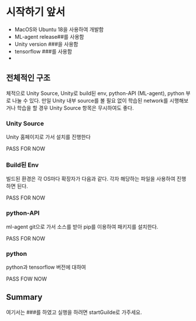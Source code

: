 
# 시작하기 앞서

- MacOS와 Ubuntu 18을 사용하여 개발함
- ML-agent release##를 사용함
- Unity version ###을 사용함
- tensorflow ###를 사용함
- 
## 전체적인 구조

 체적으로 Unity Source, Unity로 build된 env, python-API (ML-agent), python 부로 나눌 수 있다. 만일 Unity 내부 source를 볼 필요 없이 학습된 network를 시행해보거나 학습을 할 경우 Unity Source 항목은 무시하여도 좋다. 

### Unity Source

Unity 홈페이지로 가서 설치를 진행한다 

PASS FOR NOW

### Build된 Env

빌드된 환경은 각 OS마다 확장자가 다음과 같다.
각자 해당하는 파일을 사용하여 진행하면 된다.

PASS FOR NOW

### python-API

ml-agent git으로 가서 소스를 받아 pip를 이용하여 패키지를 설치한다.

PASS FOR NOW

### python

python과 tensorflow 버전에 대하여

PASS FOW NOW

## Summary

여기서는 ###를 하였고 실행을 하려면 startGuilde로 가주세요.